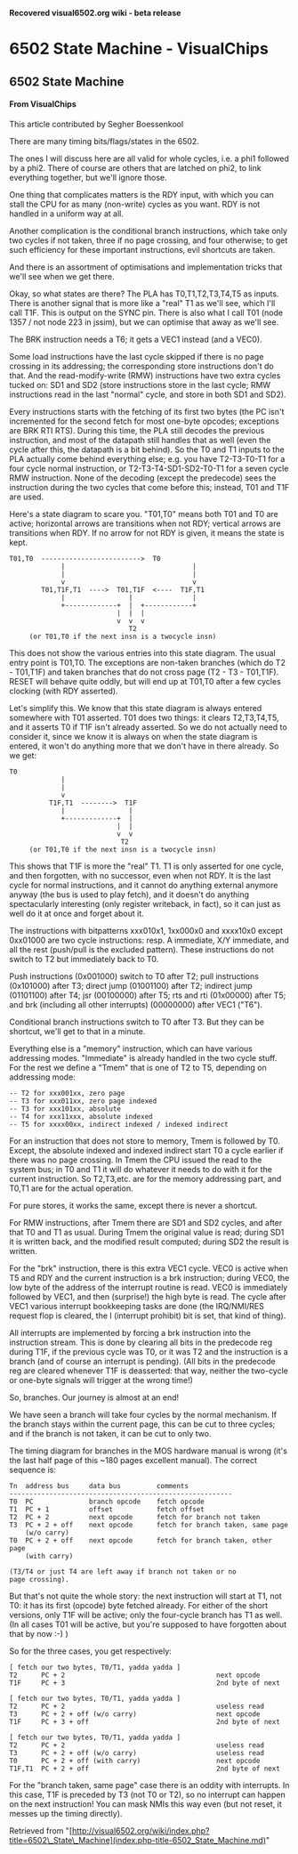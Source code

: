 **Recovered visual6502.org wiki - beta release**

# 6502 State Machine - VisualChips

## 6502 State Machine

#### From VisualChips

This article contributed by Segher Boessenkool

There are many timing bits/flags/states in the 6502.

The ones I will discuss here are all valid for whole cycles,
i.e. a phi1 followed by a phi2.  There of course are others
that are latched on phi2, to link everything together, but
we'll ignore those.

One thing that complicates matters is the RDY input, with
which you can stall the CPU for as many (non-write) cycles
as you want.  RDY is not handled in a uniform way at all.

Another complication is the conditional branch instructions,
which take only two cycles if not taken, three if no page
crossing, and four otherwise; to get such efficiency for
these important instructions, evil shortcuts are taken.

And there is an assortment of optimisations and implementation
tricks that we'll see when we get there.

Okay, so what states are there?  The PLA has T0,T1,T2,T3,T4,T5
as inputs.  There is another signal that is more like a "real"
T1 as we'll see, which I'll call T1F.  This is output on the
SYNC pin.  There is also what I call T01 (node 1357 / not node
223 in jssim), but we can optimise that away as we'll see.

The BRK instruction needs a T6; it gets a VEC1 instead (and a
VEC0).

Some load instructions have the last cycle skipped if there is
no page crossing in its addressing; the corresponding store
instructions don't do that.  And the read-modify-write (RMW)
instructions have two extra cycles tucked on: SD1 and SD2
(store instructions store in the last cycle; RMW instructions
read in the last "normal" cycle, and store in both SD1 and SD2).

Every instructions starts with the fetching of its first two
bytes (the PC isn't incremented for the second fetch for most
one-byte opcodes; exceptions are BRK RTI RTS).  During this
time, the PLA still decodes the previous instruction, and most
of the datapath still handles that as well (even the cycle
after this, the datapath is a bit behind).  So the T0 and T1
inputs to the PLA actually come behind everything else; e.g.
you have T2-T3-T0-T1 for a four cycle normal instruction, or
T2-T3-T4-SD1-SD2-T0-T1 for a seven cycle RMW instruction.
None of the decoding (except the predecode) sees the instruction
during the two cycles that come before this; instead, T01 and
T1F are used.

Here's a state diagram to scare you.  "T01,T0" means both
T01 and T0 are active; horizontal arrows are transitions
when not RDY; vertical arrows are transitions when RDY.
If no arrow for not RDY is given, it means the state is kept.

```
T01,T0  ------------------------->  T0
             |                                |
             |                                |
             v                                v
        T01,T1F,T1  ---->  T01,T1F  <----  T1F,T1
             |                |               |
             +-------------+  |  +------------+
                           |  |  |
                           v  v  v
                              T2
     (or T01,T0 if the next insn is a twocycle insn)
```

This does not show the various entries into this state diagram.
The usual entry point is T01,T0.  The exceptions are non-taken
branches (which do T2 - T01,T1F) and taken branches that do not
cross page (T2 - T3 - T01,T1F).  RESET will behave quite oddly,
but will end up at T01,T0 after a few cycles clocking (with RDY
asserted).

Let's simplify this.  We know that this state diagram is always
entered somewhere with T01 asserted.  T01 does two things: it
clears T2,T3,T4,T5, and it asserts T0 if T1F isn't already
asserted.  So we do not actually need to consider it, since we
know it is always on when the state diagram is entered, it won't
do anything more that we don't have in there already.  So we get:

```
T0
             |
             |
             v
          T1F,T1  -------->  T1F
             |                |
             +-------------+  |
                           |  |
                           v  v
                            T2
     (or T01,T0 if the next insn is a twocycle insn)
```

This shows that T1F is more the "real" T1.  T1 is only asserted
for one cycle, and then forgotten, with no successor, even when
not RDY.  It is the last cycle for normal instructions, and it
cannot do anything external anymore anyway (the bus is used to
play fetch), and it doesn't do anything spectacularly interesting
(only register writeback, in fact), so it can just as well do
it at once and forget about it.

The instructions with bitpatterns xxx010x1, 1xx000x0 and
xxxx10x0 except 0xx01000 are two cycle instructions: resp.
A immediate, X/Y immediate, and all the rest (push/pull is
the excluded pattern).  These instructions do not switch to
T2 but immediately back to T0.

Push instructions (0x001000) switch to T0 after T2; pull
instructions (0x101000) after T3; direct jump (01001100)
after T2; indirect jump (01101100) after T4; jsr (00100000)
after T5; rts and rti (01x00000) after T5; and brk (including
all other interrupts) (00000000) after VEC1 ("T6").

Conditional branch instructions switch to T0 after T3.
But they can be shortcut, we'll get to that in a minute.

Everything else is a "memory" instruction, which can have
various addressing modes.  "Immediate" is already handled
in the two cycle stuff.  For the rest we define a "Tmem"
that is one of T2 to T5, depending on addressing mode:

```
-- T2 for xxx001xx, zero page
-- T3 for xxx011xx, zero page indexed
-- T3 for xxx101xx, absolute
-- T4 for xxx11xxx, absolute indexed
-- T5 for xxxx00xx, indirect indexed / indexed indirect
```

For an instruction that does not store to memory, Tmem is
followed by T0.  Except, the absolute indexed and indexed
indirect start T0 a cycle earlier if there was no page
crossing.  In Tmem the CPU issued the read to the system
bus; in T0 and T1 it will do whatever it needs to do with
it for the current instruction.  So T2,T3,etc. are for the
memory addressing part, and T0,T1 are for the actual operation.

For pure stores, it works the same, except there is never
a shortcut.

For RMW instructions, after Tmem there are SD1 and SD2 cycles,
and after that T0 and T1 as usual.  During Tmem the original
value is read; during SD1 it is written back, and the modified
result computed; during SD2 the result is written.

For the "brk" instruction, there is this extra VEC1 cycle.
VEC0 is active when T5 and RDY and the current instruction
is a brk instruction; during VEC0, the low byte of the address
of the interrupt routine is read.  VEC0 is immediately followed
by VEC1, and then (surprise!) the high byte is read.  The cycle
after VEC1 various interrupt bookkeeping tasks are done (the
IRQ/NMI/RES request flop is cleared, the I (interrupt prohibit)
bit is set, that kind of thing).

All interrupts are implemented by forcing a brk instruction
into the instruction stream.  This is done by clearing all bits
in the predecode reg during T1F, if the previous cycle was T0,
or it was T2 and the instruction is a branch (and of course an
interrupt is pending).  (All bits in the predecode reg are
cleared whenever T1F is deasserted: that way, neither the
two-cycle or one-byte signals will trigger at the wrong time!)

So, branches.  Our journey is almost at an end!

We have seen a branch will take four cycles by the normal
mechanism.  If the branch stays within the current page, this
can be cut to three cycles; and if the branch is not taken,
it can be cut to only two.

The timing diagram for branches in the MOS hardware manual
is wrong (it's the last half page of this ~180 pages excellent
manual).  The correct sequence is:

```
Tn  address bus     data bus         comments
--------------------------------------------------------
T0  PC              branch opcode    fetch opcode
T1  PC + 1          offset           fetch offset
T2  PC + 2          next opcode      fetch for branch not taken
T3  PC + 2 + off    next opcode      fetch for branch taken, same page
    (w/o carry)
T0  PC + 2 + off    next opcode      fetch for branch taken, other page
    (with carry)

(T3/T4 or just T4 are left away if branch not taken or no
page crossing).
```

But that's not quite the whole story: the next instruction
will start at T1, not T0: it has its first (opcode) byte
fetched already.  For either of the short versions, only T1F
will be active; only the four-cycle branch has T1 as well.
(In all cases T01 will be active, but you're supposed to
have forgotten about that by now :-) )

So for the three cases, you get respectively:

```
[ fetch our two bytes, T0/T1, yadda yadda ]
T2      PC + 2                                      next opcode
T1F     PC + 3                                      2nd byte of next
```
```
[ fetch our two bytes, T0/T1, yadda yadda ]
T2      PC + 2                                      useless read
T3      PC + 2 + off (w/o carry)                    next opcode
T1F     PC + 3 + off                                2nd byte of next
```
```
[ fetch our two bytes, T0/T1, yadda yadda ]
T2      PC + 2                                      useless read
T3      PC + 2 + off (w/o carry)                    useless read
T0      PC + 2 + off (with carry)                   next opcode
T1F,T1  PC + 2 + off                                2nd byte of next
```

For the "branch taken, same page" case there is an oddity
with interrupts.  In this case, T1F is preceded by T3 (not
T0 or T2), so no interrupt can happen on the next instruction!
You can mask NMIs this way even (but not reset, it messes up
the timing directly).

Retrieved from "[http://visual6502.org/wiki/index.php?title=6502\_State\_Machine](index.php-title-6502_State_Machine.md)"

